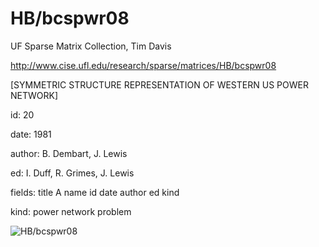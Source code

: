 # HB/bcspwr08

 UF Sparse Matrix Collection, Tim Davis

 http://www.cise.ufl.edu/research/sparse/matrices/HB/bcspwr08

 [SYMMETRIC STRUCTURE REPRESENTATION OF WESTERN US POWER NETWORK]

 id: 20

 date: 1981

 author: B. Dembart, J. Lewis

 ed: I. Duff, R. Grimes, J. Lewis

 fields: title A name id date author ed kind

 kind: power network problem

![HB/bcspwr08](http://www2.research.att.com/~yifanhu/GALLERY/GRAPHS/GIF_SMALL/HB@bcspwr08.gif)
